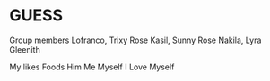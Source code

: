 # GUESS

Group members
Lofranco, Trixy Rose
Kasil, Sunny Rose
Nakila, Lyra Gleenith

My likes
Foods
Him
Me
Myself
I
Love 
Myself
